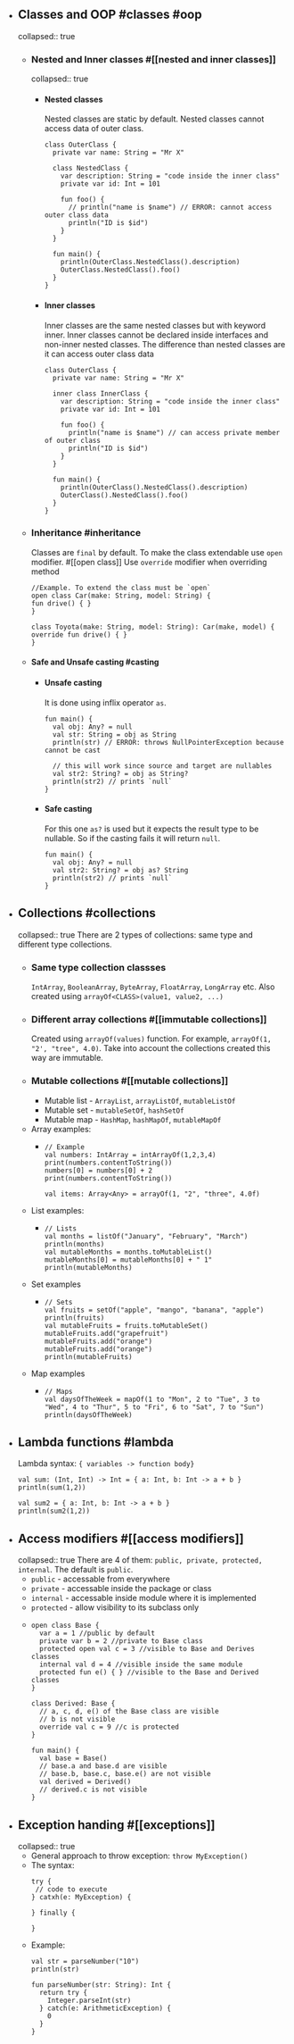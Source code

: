 - ## Classes and OOP #classes #oop
  collapsed:: true
	- ### Nested and Inner classes #[[nested and inner classes]]
	  collapsed:: true
		- #### Nested classes
		  Nested classes are static by default. Nested classes cannot access data of outer class.
		  ```
		  class OuterClass {
		    private var name: String = "Mr X"
		    
		    class NestedClass {
		      var description: String = "code inside the inner class"
		      private var id: Int = 101
		      
		      fun foo() {
		        // println("name is $name") // ERROR: cannot access outer class data
		        println("ID is $id")
		      }
		    }
		    
		    fun main() {
		      println(OuterClass.NestedClass().description)
		      OuterClass.NestedClass().foo()
		    }
		  }
		  ```
		- #### Inner classes
		  Inner classes are the same nested classes but with keyword inner. Inner classes cannot be declared inside interfaces and non-inner nested classes. The difference than nested classes are it can access outer class data
		  ```
		  class OuterClass {
		    private var name: String = "Mr X"
		    
		    inner class InnerClass {
		      var description: String = "code inside the inner class"
		      private var id: Int = 101
		      
		      fun foo() {
		        println("name is $name") // can access private member of outer class
		        println("ID is $id")
		      }
		    }
		    
		    fun main() {
		      println(OuterClass().NestedClass().description)
		      OuterClass().NestedClass().foo()
		    }
		  }
		  ```
	- ### Inheritance #inheritance
	  Classes are `final` by default. To make the class extendable use `open` modifier. #[[open class]]
	  Use `override` modifier when overriding method
	  ```
	  //Example. To extend the class must be `open`
	  open class Car(make: String, model: String) {
	  fun drive() { }
	  }
	  
	  class Toyota(make: String, model: String): Car(make, model) {
	  override fun drive() { }
	  }
	  ```
	- #### Safe and Unsafe casting #casting
		- #### Unsafe casting
		  It is done using inflix operator `as`.
		  ```
		  fun main() {
		    val obj: Any? = null
		    val str: String = obj as String
		    println(str) // ERROR: throws NullPointerException because cannot be cast
		    
		    // this will work since source and target are nullables
		    val str2: String? = obj as String?
		    println(str2) // prints `null`
		  }
		  ```
		- #### Safe casting
		  For this one `as?` is used but it expects the result type to be nullable. So if the casting fails it will return `null`.
		  ```
		  fun main() {
		    val obj: Any? = null
		    val str2: String? = obj as? String
		    println(str2) // prints `null`
		  }
		  ```
- ## Collections #collections
  collapsed:: true
  There are 2 types of collections: same type and different type collections.
	- ### Same type collection classses
	  `IntArray`, `BooleanArray`, `ByteArray`, `FloatArray`, `LongArray` etc. Also created using `arrayOf<CLASS>(value1, value2, ...)`
	- ### Different array collections #[[immutable collections]]
	  Created using `arrayOf(values)` function. For example, `arrayOf(1, "2', "tree", 4.0)`. Take into account the collections created this way are immutable.
	- ### Mutable collections #[[mutable collections]]
		- Mutable list    - `ArrayList`, `arrayListOf`, `mutableListOf`
		- Mutable set   - `mutableSetOf`, `hashSetOf`
		- Mutable map - `HashMap`, `hashMapOf`, `mutableMapOf`
	- Array examples:
		- ```
		  // Example
		  val numbers: IntArray = intArrayOf(1,2,3,4)
		  print(numbers.contentToString())
		  numbers[0] = numbers[0] + 2
		  print(numbers.contentToString())
		  
		  val items: Array<Any> = arrayOf(1, "2", "three", 4.0f)
		  ```
	- List examples:
		- ```
		  // Lists
		  val months = listOf("January", "February", "March")
		  println(months)
		  val mutableMonths = months.toMutableList()
		  mutableMonths[0] = mutableMonths[0] + " 1"
		  println(mutableMonths)
		  ```
	- Set examples
		- ```
		  // Sets
		  val fruits = setOf("apple", "mango", "banana", "apple")
		  println(fruits)
		  val mutableFruits = fruits.toMutableSet()
		  mutableFruits.add("grapefruit")
		  mutableFruits.add("orange")
		  mutableFruits.add("orange")
		  println(mutableFruits)
		  ```
	- Map examples
		- ```
		  // Maps
		  val daysOfTheWeek = mapOf(1 to "Mon", 2 to "Tue", 3 to "Wed", 4 to "Thur", 5 to "Fri", 6 to "Sat", 7 to "Sun")
		  println(daysOfTheWeek)
		  ```
- ## Lambda functions #lambda
  Lambda syntax: `{ variables -> function body}`
  ```
  val sum: (Int, Int) -> Int = { a: Int, b: Int -> a + b }
  println(sum(1,2))
  
  val sum2 = { a: Int, b: Int -> a + b }
  println(sum2(1,2))
  ```
- ## Access modifiers #[[access modifiers]]
  collapsed:: true
  There are 4 of them: `public, private, protected, internal`. The default is `public`.
	- `public` - accessable from everywhere
	- `private` - accessable inside the package or class
	- `internal` - accessable inside module where it is implemented
	- `protected` - allow visibility to its subclass only
	- ```
	  open class Base {
	    var a = 1 //public by default
	    private var b = 2 //private to Base class
	    protected open val c = 3 //visible to Base and Derives classes
	    internal val d = 4 //visible inside the same module
	    protected fun e() { } //visible to the Base and Derived classes
	  }
	  
	  class Derived: Base {
	    // a, c, d, e() of the Base class are visible
	    // b is not visible
	    override val c = 9 //c is protected
	  }
	  
	  fun main() {
	    val base = Base()
	    // base.a and base.d are visible
	    // base.b, base.c, base.e() are not visible
	    val derived = Derived()
	    // derived.c is not visible
	  }
	  ```
- ## Exception handing #[[exceptions]]
  collapsed:: true
	- General approach to throw exception: `throw MyException()`
	- The syntax:
	  ```
	  try {
	   // code to execute
	  } catxh(e: MyException) {
	  
	  } finally {
	  
	  }
	  ```
	- Example:
	  ```
	  val str = parseNumber("10")
	  println(str)
	  
	  fun parseNumber(str: String): Int {
	    return try {
	      Integer.parseInt(str)
	    } catch(e: ArithmeticException) {
	      0
	    }
	  }
	  ```